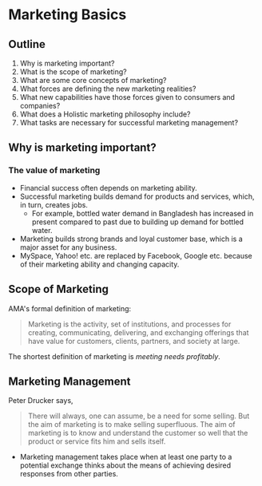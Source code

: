 # Marketing Basics

## Outline

1. Why is marketing important?
2. What is the scope of marketing?
3. What are some core concepts of marketing?
4. What forces are defining the new marketing realities?
5. What new capabilities have those forces given to consumers and companies?
6. What does a Holistic marketing philosophy include?
7. What tasks are necessary for successful marketing management?

## Why is marketing important?

### The value of marketing

- Financial success often depends on marketing ability.
- Successful marketing builds demand for products and services, which, in turn, creates jobs.
  - For example, bottled water demand in Bangladesh has increased in present compared to past due to building up demand for bottled water.
- Marketing builds strong brands and loyal customer base, which is a major asset for any business.
- MySpace, Yahoo! etc. are replaced by Facebook, Google etc. because of their marketing ability and changing capacity.

## Scope of Marketing

AMA's formal definition of marketing:

> Marketing is the activity, set of institutions, and processes for creating, communicating, delivering, and exchanging offerings that have value for customers, clients, partners, and society at large.

The shortest definition of marketing is _meeting needs profitably_.

## Marketing Management

Peter Drucker says,

> There will always, one can assume, be a need for some selling. But the aim of marketing is to make selling superfluous. The aim of marketing is to know and understand the customer so well that the product or service fits him and sells itself.

- Marketing management takes place when at least one party to a potential exchange thinks about the means of achieving desired responses from other parties.
